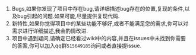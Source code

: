 
1. Bugs,如果你发现了项目中存在bug,请详细描述bug存在的位置,复现的条件,以及bug引起的问题.如果可能,尽量提供复现代码.
2. 新特性,如果你觉得项目中的某些功能不够好,或者不能满足您的需求,你可以对需求进行详细描述,我会酌情改进.
3. 项目中遇到疑问,请确定已经看过wiki中的内容,并且在issues中未找到你需要的答案,你可以加入qq群`515649185`询问或者直接提issue.
